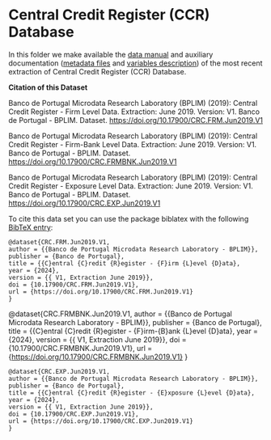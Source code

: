 # Central Credit Register (CCR) Database

In this folder we make available the [data manual](https://github.com/BPLIM/Manuals/blob/master/Data/CCR/JUN21/manual_CRC_Internal_Jan2021.pdf) and auxiliary documentation ([metadata files](https://github.com/BPLIM/Manuals/blob/master/Data/CCR/JUN21/aux_files/describe_dataset) and [variables description](https://github.com/BPLIM/Manuals/blob/master/Data/CCR/JUN21/aux_files/variables_description)) of the most recent extraction of Central Credit Register (CCR) Database.

**Citation of this Dataset**

Banco de Portugal Microdata Research Laboratory (BPLIM) (2019): Central Credit Register - Firm Level Data. Extraction: June 2019. Version: V1. Banco de Portugal - BPLIM. Dataset. https://doi.org/10.17900/CRC.FRM.Jun2019.V1

Banco de Portugal Microdata Research Laboratory (BPLIM) (2019): Central Credit Register - Firm-Bank Level Data. Extraction: June 2019. Version: V1. Banco de Portugal - BPLIM. Dataset. https://doi.org/10.17900/CRC.FRMBNK.Jun2019.V1

Banco de Portugal Microdata Research Laboratory (BPLIM) (2019): Central Credit Register - Exposure Level Data. Extraction: June 2019. Version: V1. Banco de Portugal - BPLIM. Dataset. https://doi.org/10.17900/CRC.EXP.Jun2019.V1


To cite this data set you can use the package biblatex with the following [BibTeX entry](https://github.com/BPLIM/Manuals/blob/master/Data/CCR/JUN21/aux_files/bibtex/CCR.bib):

```
@dataset{CRC.FRM.Jun2019.V1,
author = {{Banco de Portugal Microdata Research Laboratory - BPLIM}},
publisher = {Banco de Portugal},
title = {{C}entral {C}redit {R}egister - {F}irm {L}evel {D}ata},
year = {2024},
version = {{ V1, Extraction June 2019}},
doi = {10.17900/CRC.FRM.Jun2019.V1},
url = {https://doi.org/10.17900/CRC.FRM.Jun2019.V1}
}

```
@dataset{CRC.FRMBNK.Jun2019.V1,
author = {{Banco de Portugal Microdata Research Laboratory - BPLIM}},
publisher = {Banco de Portugal},
title = {{C}entral {C}redit {R}egister - {F}irm-{B}ank {L}evel {D}ata},
year = {2024},
version = {{ V1, Extraction June 2019}},
doi = {10.17900/CRC.FRMBNK.Jun2019.V1},
url = {https://doi.org/10.17900/CRC.FRMBNK.Jun2019.V1}
}

```
@dataset{CRC.EXP.Jun2019.V1,
author = {{Banco de Portugal Microdata Research Laboratory - BPLIM}},
publisher = {Banco de Portugal},
title = {{C}entral {C}redit {R}egister - {E}xposure {L}evel {D}ata},
year = {2024},
version = {{ V1, Extraction June 2019}},
doi = {10.17900/CRC.EXP.Jun2019.V1},
url = {https://doi.org/10.17900/CRC.EXP.Jun2019.V1}
}